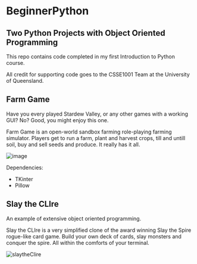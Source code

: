 # BeginnerPython
## Two Python Projects with Object Oriented Programming
This repo contains code completed in my first Introduction to Python course.

All credit for supporting code goes to the CSSE1001 Team at the University of Queensland.

## Farm Game
Have you every played Stardew Valley, or any other games with a working GUI? No? Good, you might enjoy this one.

Farm Game is an open-world sandbox farming role-playing farming simulator. Players get to run a farm, plant and harvest crops, till
and untill soil, buy and sell seeds and produce. It really has it all.

![image](https://github.com/smp46/BeginnerPython/assets/27676057/4fbbca43-7f65-46a0-96cc-53bd0fd75b2e)

Dependencies:
- TKinter
- Pillow

## Slay the CLIre
An example of extensive object oriented programming.

Slay the CLIre is a very simplified clone of the award winning Slay the Spire rogue-like card game. Build your own deck of cards,
slay monsters and conquer the spire. All within the comforts of your terminal.

![slaytheClire](https://github.com/smp46/BeginnerPython/assets/27676057/9215410e-f6e6-4f91-b17c-02cb1fa942f5)
